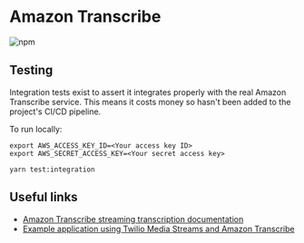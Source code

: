 # Amazon Transcribe

![npm](https://img.shields.io/npm/v/ivr-tester-transcriber-amazon-transcribe)

## Testing

Integration tests exist to assert it integrates properly with the real Amazon Transcribe service. This means it costs
money so hasn't been added to the project's CI/CD pipeline.

To run locally:

```shell
export AWS_ACCESS_KEY_ID=<Your access key ID>
export AWS_SECRET_ACCESS_KEY=<Your secret access key>

yarn test:integration
```

## Useful links

* [Amazon Transcribe streaming transcription documentation](https://docs.aws.amazon.com/transcribe/latest/dg/streaming.html)
* [Example application using Twilio Media Streams and Amazon Transcribe](https://github.com/TwilioDevEd/talkin-cedric-node)
